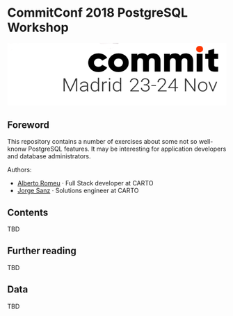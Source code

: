 # CommitConf 2018 PostgreSQL Workshop

![](workshop/imgs/banner.png)

## Foreword

This repository contains a number of exercises about some not so well-knonw PostgreSQL features. It may be interesting for application developers and database administrators.

Authors:

* [Alberto Romeu](https://github.com/alrocar) · Full Stack developer at CARTO
* [Jorge Sanz](https://github.com/jsanz) · Solutions engineer at CARTO

## Contents

TBD

## Further reading

TBD

## Data

TBD